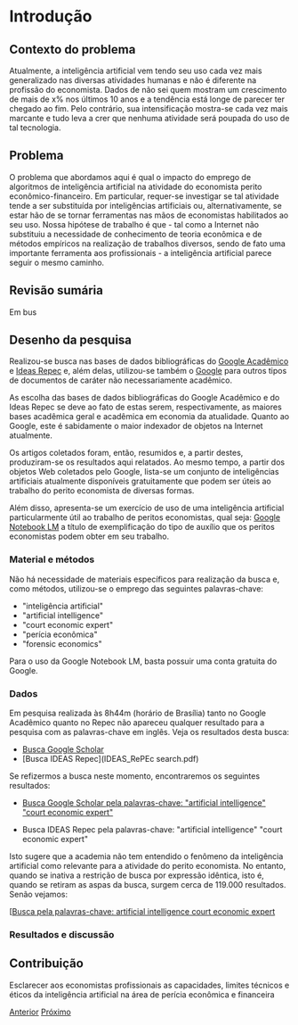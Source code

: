 # Introdução

## Contexto do problema

Atualmente, a inteligência artificial vem tendo seu uso cada vez mais generalizado nas diversas atividades humanas e não é diferente na profissão do economista.  Dados de não sei quem mostram um crescimento de mais de x% nos últimos 10 anos e a tendência está longe de parecer ter chegado ao fim.  Pelo contrário, sua intensificação mostra-se cada vez mais marcante e tudo leva a crer que nenhuma atividade será poupada do uso de tal tecnologia.

## Problema

O problema que abordamos aqui é qual o impacto do emprego de algoritmos de inteligência artificial na atividade do economista perito econômico-financeiro.  Em particular, requer-se investigar se tal atividade tende a ser substituída por inteligências artificiais ou, alternativamente, se estar hão de se tornar ferramentas nas mãos de economistas habilitados ao seu uso.  Nossa hipótese de trabalho é que - tal como a Internet não substituiu a necessidade de conhecimento de teoria econômica e de métodos empíricos na realização de trabalhos diversos, sendo de fato uma importante ferramenta aos profissionais - a inteligência artificial parece seguir o mesmo caminho.

## Revisão sumária

Em bus

## Desenho da pesquisa

Realizou-se busca nas bases de dados bibliográficas do [Google Acadêmico]() e [Ideas Repec]() e, além delas, utilizou-se também o [Google]() para outros tipos de documentos de caráter não necessariamente acadêmico.

As escolha das bases de dados bibliográficas do Google Acadêmico e do Ideas Repec se deve ao fato de estas serem, respectivamente, as maiores bases acadêmica geral e acadêmica em economia da atualidade.  Quanto ao Google, este é sabidamente o maior indexador de objetos na Internet atualmente.

Os artigos coletados foram, então, resumidos e, a partir destes, produziram-se os resultados aqui relatados.  Ao mesmo tempo, a partir dos objetos Web coletados pelo Google, lista-se um conjunto de inteligências artificiais atualmente disponíveis gratuitamente que podem ser úteis ao trabalho do perito economista de diversas formas.

Além disso, apresenta-se um exercício de uso de uma inteligência artificial particularmente útil ao trabalho de peritos economistas, qual seja:  <a href="https://notebooklm.google.com/" target="_blank">Google Notebook LM</a> a título de exemplificação do tipo de auxílio que os peritos economistas podem obter em seu trabalho.


### Material e métodos

Não há necessidade de materiais específicos para realização da busca e, como métodos, utilizou-se o emprego das seguintes palavras-chave:

- "inteligência artificial"
- "artificial intelligence"
- "court economic expert"
- "perícia econômica"
- "forensic economics"

Para o uso da Google Notebook LM, basta possuir uma conta gratuita do Google.

### Dados

Em pesquisa realizada às 8h44m (horário de Brasília) tanto no Google Acadêmico quanto no Repec não apareceu qualquer resultado para a pesquisa com as palavras-chave em inglês.  Veja os resultados desta busca:

- [Busca Google Scholar](artificial_intelligence_court_economic_expert-GoogleAcademico.pdf)
- [Busca IDEAS Repec](IDEAS_RePEc search.pdf)

Se refizermos a busca neste momento, encontraremos os seguintes resultados:

- <a href="https://scholar.google.com.br/scholar?q=%22artificial+intelligence%22+%22court+economic+expert%22&hl=pt-BR&as_sdt=0,5&as_vis=1" target="_blank"> Busca Google Scholar pela palavras-chave: "artificial intelligence" "court economic expert"</a>

- <a ref="https://ideas.repec.org/cgi-bin/htsearch2" target="_blank">Busca IDEAS Repec pela palavras-chave: "artificial intelligence" "court economic expert" </a>



Isto sugere que a academia não tem entendido o fenômeno da inteligência artificial como relevante para a atividade do perito economista. No entanto, quando se inativa a restrição de busca por expressão idêntica, isto é, quando se retiram as aspas da busca, surgem cerca de 119.000 resultados.  Senão vejamos:

[[Busca pela palavras-chave: artificial intelligence court economic expert](https://scholar.google.com.br/scholar?q=artificial+intelligence+court+economic+expert&hl=pt-BR&as_sdt=0&as_vis=1&oi=scholart)



### Resultados e discussão



## Contribuição

Esclarecer aos economistas profissionais as capacidades, limites técnicos e éticos da inteligência artificial na área de perícia econômica e financeira

[Anterior](ai-economic-court-expertise.md)    [Próximo](conceitos.md)



